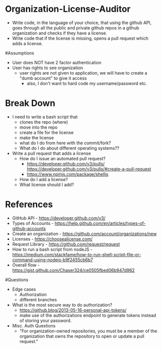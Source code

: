 # Organization-License-Auditor

* Write code, in the language of your choice, that using the github API, goes through all the public and private github repos in a github organization and checks if they have a license.  
* Write code that if the license is missing, opens a pull request which adds a license. 

#Assumptions
* User does NOT have 2 factor authentication
* User has rights to see organization
    * user rights are not given to application, we will have to create a "dumb account" to give it access
        * also, I don't want to hard code my username/password etc.

# Break Down 
* I need to write a bash script that
    * clones the repo (where)
    * move into the repo
    * create a file for the license
    * make the license
    * what do I do from here with the commit/fork?
    * What do I do about different operating systems??
* Write a pull request that adds a license
    * How do I issue an automated pull request? 
        * https://developer.github.com/v3/pulls/
        https://developer.github.com/v3/pulls/#create-a-pull-request
        * https://www.npmjs.com/package/shelljs
    * How do I add a license? 
    * What license should I add?


# References
* GitHub API - https://developer.github.com/v3/
* Types of Accounts - https://help.github.com/en/articles/types-of-github-accounts
* Create an organization - https://github.com/account/organizations/new
* Licenses - https://choosealicense.com/ 
* Request Library - https://github.com/request/request
* How to run a bash script from nodeJS - https://medium.com/stackfame/how-to-run-shell-script-file-or-command-using-nodejs-b9f2455cb6b7
* Overall flow - https://gist.github.com/Chaser324/ce0505fbed06b947d962

#Questions
* Edge cases
    * Authorization
    * different branches
* What is the most secure way to do authorization?
    * https://github.blog/2013-05-16-personal-api-tokens/
    *  make use of the authorizations endpoint to generate tokens instead of storing your password.
* Misc. Auth Questions
    * "For organization-owned repositories, you must be a member of the organization that owns the repository to open or update a pull request."
